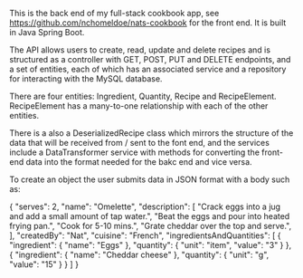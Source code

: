 This is the back end of my full-stack cookbook app, see https://github.com/nchomeldoe/nats-cookbook for the front end. It is built in Java Spring Boot.

The API allows users to create, read, update and delete recipes and is structured as a controller with GET, POST, PUT and DELETE endpoints, and a set of entities, each of which has an associated service and a repository for interacting with the MySQL database.

There are four entities: Ingredient, Quantity, Recipe and RecipeElement. RecipeElement has a many-to-one relationship with each of the other entities.

There is a also a DeserializedRecipe class which mirrors the structure of the data that will be received from / sent to the font end, and the services include a DataTransformer service with methods for converting the front-end data into the format needed for the bakc end and vice versa.

To create an object the user submits data in JSON format with a body such as:

 {
        "serves": 2,
        "name": "Omelette",
        "description": [
            "Crack eggs into a jug and add a small amount of tap water.",
            "Beat the eggs and pour into heated frying pan.",
            "Cook for 5-10 mins.",
            "Grate cheddar over the top and serve.",
        ],
        "createdBy": "Nat",
        "cuisine": "French",
        "ingredientsAndQuantities": [
            {
                "ingredient": {
                    "name": "Eggs"
                },
                "quantity": {
                    "unit": "item",
                    "value": "3"
                }
            },
            {
                "ingredient": {
                    "name": "Cheddar cheese"
                },
                "quantity": {
                    "unit": "g",
                    "value": "15"
                }
            }
        ]
    }

